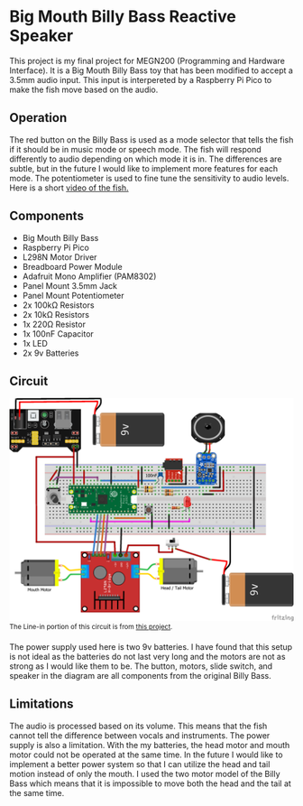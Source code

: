 # Big Mouth Billy Bass Reactive Speaker
This project is my final project for MEGN200 (Programming and Hardware Interface). It is a Big Mouth Billy Bass toy that has been modified to accept a 3.5mm audio input. This input is interpereted by a Raspberry Pi Pico to make the fish move based on the audio. 

## Operation
The red button on the Billy Bass is used as a mode selector that tells the fish if it should be in music mode or speech mode. The fish will respond differently to audio depending on which mode it is in. The differences are subtle, but in the future I would like to implement more features for each mode. The potentiometer is used to fine tune the sensitivity to audio levels. Here is a short [video of the fish.](https://youtu.be/kpMdyP3FdSU)

## Components
- Big Mouth Billy Bass
- Raspberry Pi Pico
- L298N Motor Driver
- Breadboard Power Module
- Adafruit Mono Amplifier (PAM8302)
- Panel Mount 3.5mm Jack
- Panel Mount Potentiometer
- 2x 100kΩ Resistors
- 2x 10kΩ Resistors
- 1x 220Ω Resistor
- 1x 100nF Capacitor
- 1x LED
- 2x 9v Batteries

## Circuit
![Diagram of the circuit used](Circuit_Diagram.png)
<sup>The Line-in portion of this circuit is from [this project](https://github.com/s-marley/ESP32_FFT_VU/blob/master/README.md#line-in).</sup>

The power supply used here is two 9v batteries. I have found that this setup is not ideal as the batteries do not last very long and the motors are not as strong as I would like them to be. The button, motors, slide switch, and speaker in the diagram are all components from the original Billy Bass.

## Limitations
The audio is processed based on its volume. This means that the fish cannot tell the difference between vocals and instruments. The power supply is also a limitation. With the my batteries, the head motor and mouth motor could not be operated at the same time. In the future I would like to implement a better power system so that I can utilize the head and tail motion instead of only the mouth. I used the two motor model of the Billy Bass which means that it is impossible to move both the head and the tail at the same time.
